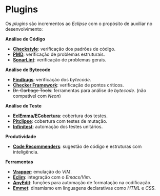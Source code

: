 # Plugins

Os _plugins_ são incrementos ao _Eclipse_ com o propósito de auxiliar no desenvolvimento:

**Análise de Código**

* **[Checkstyle](https://marketplace.eclipse.org/content/checkstyle-plug)**: verificação dos padrões de código.
* **[PMD](https://marketplace.eclipse.org/content/eclipse-pmd)**: verificação de problemas estruturais.
* **[SonarLint](https://marketplace.eclipse.org/content/sonarlint)**: verificação de problemas gerais.

**Análise de Bytecode**

* **[Findbugs](https://marketplace.eclipse.org/content/findbugs-eclipse-plugin)**: verificação  dos _bytecode_.
* **[Checker Framework](http://types.cs.washington.edu/checker-framework/)**: verificação de pontos críticos.
* ~~Dr. Garbage Tools~~: ferramentas para análise de _bytecode_. \(não compatível com _Neon_\)

**Análise de Teste**

* **[EclEmma](https://marketplace.eclipse.org/content/eclemma-java-code-coverage)****\/****[ECobertura](https://marketplace.eclipse.org/content/ecobertura)**: cobertura dos testes.
* **[Pitclipse](https://marketplace.eclipse.org/content/pitclipse)**: cobertura com testes de mutação.
* **[Infinitest](https://marketplace.eclipse.org/content/infinitest)**: automação dos testes unitários.

**Produtividade**

* **[Code Recommenders](https://marketplace.eclipse.org/content/eclipse-code-recommenders)**: sugestão de código e estruturas com inteligência.

**Ferramentas**

* **[Vrapper](https://marketplace.eclipse.org/content/vrapper-vim)**: emulação do _VIM_.
* **[Eclim](http://eclim.org)**: integração com o _Emacs\/Vim_.
* **[AnyEdit](https://marketplace.eclipse.org/content/anyedit-tools)**: funções para automação de formatação na codificação.
* **[Emmet](https://marketplace.eclipse.org/content/emmet-ex-zen-coding-eclipse-plugin)**: dinamismo em linguagens declarativas como _HTML_ e _CSS_.

